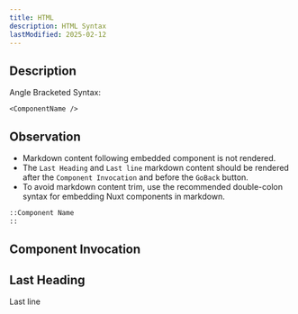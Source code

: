 ```yaml
---
title: HTML
description: HTML Syntax
lastModified: 2025-02-12
---
```


## Description

Angle Bracketed Syntax:

```vue
<ComponentName />
```

## Observation

- Markdown content following embedded component is not rendered.  
- The `Last Heading` and `Last line` markdown content should be rendered after the `Component Invocation` and before the `GoBack` button.
- To avoid markdown content trim, use the recommended double-colon syntax for embedding Nuxt components in markdown.

```md
::Component Name
::
```

## Component Invocation

<Component1 />

## Last Heading

Last line
